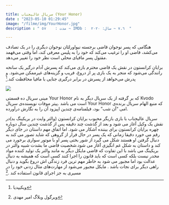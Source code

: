 ```yaml
---

title: سریال عالیجناب (Your Honor)
date : "2023-05-10 01:29:45"
image: "/filme/img/YourHonor.jpg"
description : " مدت :    ٥٧ ~ IMDb :  ٧.٦ ~ سال: ٢٠٢٠  "

---
```


هنگامی که پسر نوجوان قاضی برجسته نیواورلئان نوجوان دیگری را در یک تصادف می‌کشد، قاضی او را ترغیب می‌کند که خود را به پلیس معرفی کند، اما وقتی می‌فهمد مقتول پسر مافیای محلی است نظر خود را تغییر می‌دهد.

برایان کرانستون در نقش یک قاضی محترم بازی می‌کند که پسرش آدام درگیر یک سانحه رانندگی می‌شود که منجر به یک بازی پر از دروغ، فریب و گزینه‌های غیرممکن می‌شود. و پدرش می‌خواهد از پسرش در برابر درگیری جنایی با مافیا محافظت کند.[^1]

![](/filme/img/YourHonor1.webp)

مینی سریال ده قسمتی Your Honor که بر گرفته از یک سریال دیگر به نام Kvodo است می باشد .پیتر موفات نویسنده‌ی سریال Your Honor که منبع الهام سریال برنده‌ی امی “آن شب” بود، فیلمنامه‌ی چندین اپیزود آن را به نگارش درآورده.

سریال عالیجناب با بازی بازیگر محبوب برایان کرانستون (والتر وایت در بریکینگ بد)در نقش یک وکیل آغاز می شود و بعد از گذشت چند دقیقه پس از گذشت چندین سال دوباره چهره برایان کرانستون برای بیننده آشکار می شود. اما اتفاق مهم داستان در جای دیگر رقم می خورد دقیقا زمانی که یک پسر در حال فرار از گروهی که شاید تصور می کند به دنبال گرفتن او هستند شکل می گیرد از شور بختی پسر او با موتور سواری برخورد می کند و داستان به شکل غم انگیزی آغاز می شود.شخصیت قاضی ما بشدت شبیه والتر در بریکینگ می باشد با این تفاوت که قاضی مایکل دیگر به مانند والتر یک تولید کننده مواد مخدر نیست بلکه کسی است که باید قانون را اجرا کنند کسی است که همیشه به دنبال عدالت بود اما مجبور می شود به خاطر مهم ترین فرد زندگی اش دروغ بگوید و دنبال راهی دیگر برای نجات باشد . مایکل مجبور می‌شود از مهارت‌های مثال زدنی خود را در مسیری به جز اجرای قانون استفاده کند .[^2]



[^1]: ویکیپدیا

[^2]: ویرگول وبلاگ امیر مهدی
